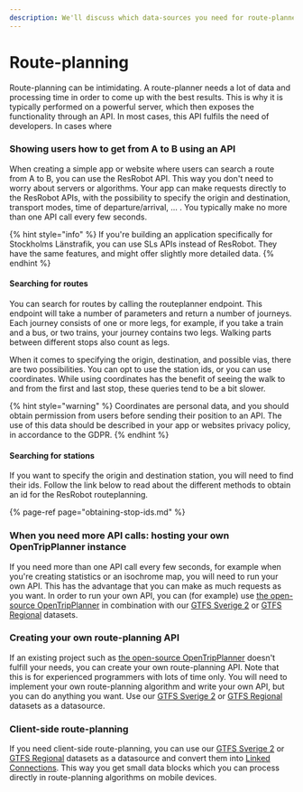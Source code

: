 ```yaml
---
description: We'll discuss which data-sources you need for route-planner applications
---
```


# Route-planning

Route-planning can be intimidating. A route-planner needs a lot of data and processing time in order to come up with the best results. This is why it is typically performed on a powerful server, which then exposes the functionality through an API. In most cases, this API fulfils the need of developers. In cases where 

### Showing users how to get from A to B using an API

When creating a simple app or website where users can search a route from A to B, you can use the ResRobot API. This way you don't need to worry about servers or algorithms. Your app can make requests directly to the ResRobot APIs, with the possibility to specify the origin and destination, transport modes, time of departure/arrival, ... . You typically make no more than one API call every few seconds.

{% hint style="info" %}
If you're building an application specifically for Stockholms Länstrafik, you can use SLs APIs instead of ResRobot. They have the same features, and might offer slightly more detailed data.
{% endhint %}

#### Searching for routes

You can search for routes by calling the routeplanner endpoint. This endpoint will take a number of parameters and return a number of journeys. Each journey consists of one or more legs, for example, if you take a train and a bus, or two trains, your journey contains two legs. Walking parts between different stops also count as legs. 

When it comes to specifying the origin, destination, and possible vias, there are two possibilities. You can opt to use the station ids, or you can use coordinates. While using coordinates has the benefit of seeing the walk to and from the first and last stop, these queries tend to be a bit slower. 

{% hint style="warning" %}
Coordinates are personal data, and you should obtain permission from users before sending their position to an API. The use of this data should be described in your app or websites privacy policy, in accordance to the GDPR.
{% endhint %}

#### Searching for stations

If you want to specify the origin and destination station, you will need to find their ids. Follow the link below to read about the different methods to obtain an id for the ResRobot routeplanning.

{% page-ref page="obtaining-stop-ids.md" %}



### When you need more API calls: hosting your own OpenTripPlanner instance

If you need more than one API call every few seconds, for example when you're creating statistics or an isochrome map, you will need to run your own API. This has the advantage that you can make as much requests as you want. In order to run your own API, you can \(for example\) use [the open-source OpenTripPlanner](https://github.com/opentripplanner/OpenTripPlanner/) in combination with our [GTFS Sverige 2](../../public-transport-data/our-data-and-apis/gtfs/gtfs-sverige-2-static/) or [GTFS Regional](../../public-transport-data/our-data-and-apis/gtfs/gtfs-regional/) datasets. 

### Creating your own route-planning API

If an existing project such as  [the open-source OpenTripPlanner](https://github.com/opentripplanner/OpenTripPlanner/)  doesn't fulfill your needs, you can create your own route-planning API. Note that this is for experienced programmers with lots of time only. You will need to implement your own route-planning algorithm and write your own API, but you can do anything you want. Use our [GTFS Sverige 2](../../public-transport-data/our-data-and-apis/gtfs/gtfs-sverige-2-static/) or [GTFS Regional](../../public-transport-data/our-data-and-apis/gtfs/gtfs-regional/) datasets as a datasource.

### Client-side route-planning

If you need client-side route-planning, you can use our [GTFS Sverige 2](../../public-transport-data/our-data-and-apis/gtfs/gtfs-sverige-2-static/) or [GTFS Regional](../../public-transport-data/our-data-and-apis/gtfs/gtfs-regional/) datasets as a datasource and convert them into [Linked Connections](https://linkedconnections.org/). This way you get small data blocks which you can process directly in route-planning algorithms on mobile devices. 



